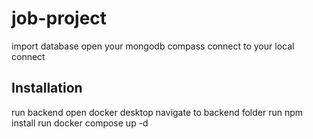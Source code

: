 # job-project
import database
open your mongodb compass
connect to your local connect

## Installation
run backend
open docker desktop
navigate to backend folder
run npm install
run docker compose up -d



